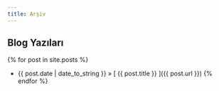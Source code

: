 ```yaml
---
title: Arşiv
---
```


## Blog Yazıları

{% for post in site.posts %}
  * {{ post.date | date_to_string }} &raquo; [ {{ post.title }} ]({{ post.url }})
{% endfor %}